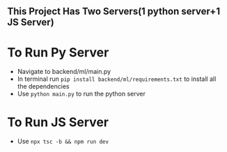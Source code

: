 ## This Project Has Two Servers(1 python server+1 JS Server)
# To Run Py Server
- Navigate to backend/ml/main.py
- In terminal run `pip install backend/ml/requirements.txt` to install all the dependencies
- Use `python main.py` to run the python server

# To Run JS Server
- Use `npx tsc -b && npm run dev`

